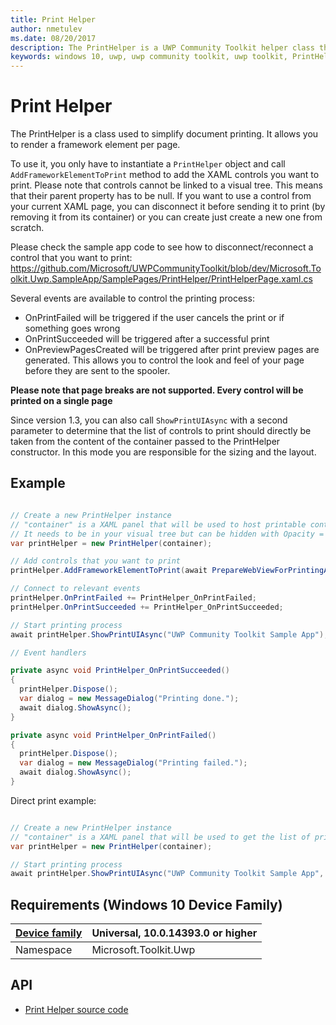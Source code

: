 ```yaml
---
title: Print Helper
author: nmetulev
ms.date: 08/20/2017
description: The PrintHelper is a UWP Community Toolkit helper class that enables the rendering of a framework element per page for printing purposes
keywords: windows 10, uwp, uwp community toolkit, uwp toolkit, PrintHelper
---
```


# Print Helper

The PrintHelper is a class used to simplify document printing.
It allows you to render a framework element per page.

To use it, you only have to instantiate a `PrintHelper` object and call `AddFrameworkElementToPrint` method to add the XAML controls you want to print.
Please note that controls cannot be linked to a visual tree. This means that their parent property has to be null. 
If you want to use a control from your current XAML page, you can disconnect it before sending it to print (by removing it from its container) or you can create just create a new one from scratch.

Please check the sample app code to see how to disconnect/reconnect a control that you want to print: 
https://github.com/Microsoft/UWPCommunityToolkit/blob/dev/Microsoft.Toolkit.Uwp.SampleApp/SamplePages/PrintHelper/PrintHelperPage.xaml.cs 

Several events are available to control the printing process:
* OnPrintFailed will be triggered if the user cancels the print or if something goes wrong
* OnPrintSucceeded will be triggered after a successful print
* OnPreviewPagesCreated will be triggered after print preview pages are generated. This allows you to control the look and feel of your page before they are sent to the spooler.

**Please note that page breaks are not supported. Every control will be printed on a single page**

Since version 1.3, you can also call `ShowPrintUIAsync` with a second parameter to determine that the list of controls to print should directly be taken from the content of the container passed to the PrintHelper constructor. 
In this mode you are responsible for the sizing and the layout.

## Example

```csharp

// Create a new PrintHelper instance
// "container" is a XAML panel that will be used to host printable control. 
// It needs to be in your visual tree but can be hidden with Opacity = 0
var printHelper = new PrintHelper(container);

// Add controls that you want to print
printHelper.AddFrameworkElementToPrint(await PrepareWebViewForPrintingAsync());

// Connect to relevant events
printHelper.OnPrintFailed += PrintHelper_OnPrintFailed;
printHelper.OnPrintSucceeded += PrintHelper_OnPrintSucceeded;

// Start printing process
await printHelper.ShowPrintUIAsync("UWP Community Toolkit Sample App");

// Event handlers

private async void PrintHelper_OnPrintSucceeded()
{
  printHelper.Dispose();
  var dialog = new MessageDialog("Printing done.");
  await dialog.ShowAsync();
}

private async void PrintHelper_OnPrintFailed()
{
  printHelper.Dispose();
  var dialog = new MessageDialog("Printing failed.");
  await dialog.ShowAsync();
}

```

Direct print example:

```csharp

// Create a new PrintHelper instance
// "container" is a XAML panel that will be used to get the list of printable controls. 
var printHelper = new PrintHelper(container);

// Start printing process
await printHelper.ShowPrintUIAsync("UWP Community Toolkit Sample App", true);

```

## Requirements (Windows 10 Device Family)

| [Device family](http://go.microsoft.com/fwlink/p/?LinkID=526370) | Universal, 10.0.14393.0 or higher |
| --- | --- |
| Namespace | Microsoft.Toolkit.Uwp |

## API
* [Print Helper source code](https://github.com/Microsoft/UWPCommunityToolkit/blob/master/Microsoft.Toolkit.Uwp/Helpers/PrintHelper/)

